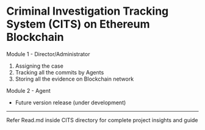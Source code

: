 # Criminal Investigation Tracking System (CITS) on Ethereum Blockchain

Module 1 - Director/Administrator
1. Assigning the case
2. Tracking all the commits by Agents
3. Storing all the evidence on Blockchain network

Module 2 - Agent
- Future version release (under development)


------------------------------------------------
Refer Read.md inside CITS directory for complete project insights and guide
